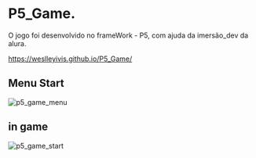 # P5_Game.
O jogo foi desenvolvido no frameWork - P5, com ajuda da imersão_dev da alura.

https://weslleyivis.github.io/P5_Game/

## Menu Start
![p5_game_menu](https://user-images.githubusercontent.com/79803635/117190670-1c934a00-adb6-11eb-9e77-5402975d13ac.png)

## in game
![p5_game_start](https://user-images.githubusercontent.com/79803635/117190926-61b77c00-adb6-11eb-8a26-ff252d5041f2.png)
